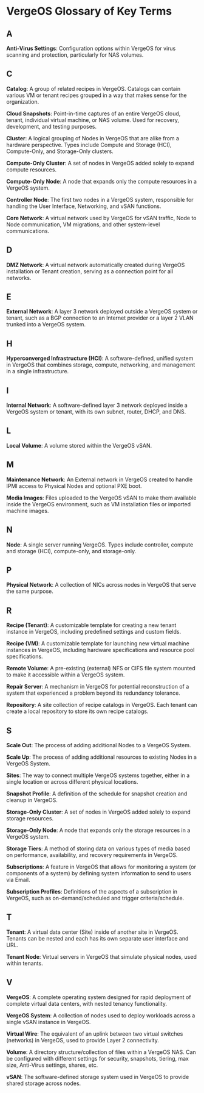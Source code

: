 # VergeOS Glossary of Key Terms

## A

**Anti-Virus Settings**: Configuration options within VergeOS for virus scanning and protection, particularly for NAS volumes.

## C

**Catalog**: A group of related recipes in VergeOS. Catalogs can contain various VM or tenant recipes grouped in a way that makes sense for the organization.

**Cloud Snapshots**: Point-in-time captures of an entire VergeOS cloud, tenant, individual virtual machine, or NAS volume. Used for recovery, development, and testing purposes.

**Cluster**: A logical grouping of Nodes in VergeOS that are alike from a hardware perspective. Types include Compute and Storage (HCI), Compute-Only, and Storage-Only clusters.

**Compute-Only Cluster**: A set of nodes in VergeOS added solely to expand compute resources.

**Compute-Only Node**: A node that expands only the compute resources in a VergeOS system.

**Controller Node**: The first two nodes in a VergeOS system, responsible for handling the User Interface, Networking, and vSAN functions.

**Core Network**: A virtual network used by VergeOS for vSAN traffic, Node to Node communication, VM migrations, and other system-level communications.

## D

**DMZ Network**: A virtual network automatically created during VergeOS installation or Tenant creation, serving as a connection point for all networks.

## E

**External Network**: A layer 3 network deployed outside a VergeOS system or tenant, such as a BGP connection to an Internet provider or a layer 2 VLAN trunked into a VergeOS system.

## H

**Hyperconverged Infrastructure (HCI)**: A software-defined, unified system in VergeOS that combines storage, compute, networking, and management in a single infrastructure.

## I

**Internal Network**: A software-defined layer 3 network deployed inside a VergeOS system or tenant, with its own subnet, router, DHCP, and DNS.

## L

**Local Volume**: A volume stored within the VergeOS vSAN.

## M

**Maintenance Network**: An External network in VergeOS created to handle IPMI access to Physical Nodes and optional PXE boot.

**Media Images**: Files uploaded to the VergeOS vSAN to make them available inside the VergeOS environment, such as VM installation files or imported machine images.

## N

**Node**: A single server running VergeOS. Types include controller, compute and storage (HCI), compute-only, and storage-only.

## P

**Physical Network**: A collection of NICs across nodes in VergeOS that serve the same purpose.

## R

**Recipe (Tenant)**: A customizable template for creating a new tenant instance in VergeOS, including predefined settings and custom fields.

**Recipe (VM)**: A customizable template for launching new virtual machine instances in VergeOS, including hardware specifications and resource pool specifications.

**Remote Volume**: A pre-existing (external) NFS or CIFS file system mounted to make it accessible within a VergeOS system.

**Repair Server**: A mechanism in VergeOS for potential reconstruction of a system that experienced a problem beyond its redundancy tolerance.

**Repository**: A site collection of recipe catalogs in VergeOS. Each tenant can create a local repository to store its own recipe catalogs.

## S

**Scale Out**: The process of adding additional Nodes to a VergeOS System.

**Scale Up**: The process of adding additional resources to existing Nodes in a VergeOS System.

**Sites**: The way to connect multiple VergeOS systems together, either in a single location or across different physical locations.

**Snapshot Profile**: A definition of the schedule for snapshot creation and cleanup in VergeOS.

**Storage-Only Cluster**: A set of nodes in VergeOS added solely to expand storage resources.

**Storage-Only Node**: A node that expands only the storage resources in a VergeOS system.

**Storage Tiers**: A method of storing data on various types of media based on performance, availability, and recovery requirements in VergeOS.

**Subscriptions**: A feature in VergeOS that allows for monitoring a system (or components of a system) by defining system information to send to users via Email.

**Subscription Profiles**: Definitions of the aspects of a subscription in VergeOS, such as on-demand/scheduled and trigger criteria/schedule.

## T

**Tenant**: A virtual data center (Site) inside of another site in VergeOS. Tenants can be nested and each has its own separate user interface and URL.

**Tenant Node**: Virtual servers in VergeOS that simulate physical nodes, used within tenants.

## V

**VergeOS**: A complete operating system designed for rapid deployment of complete virtual data centers, with nested tenancy functionality.

**VergeOS System**: A collection of nodes used to deploy workloads across a single vSAN instance in VergeOS.

**Virtual Wire**: The equivalent of an uplink between two virtual switches (networks) in VergeOS, used to provide Layer 2 connectivity.

**Volume**: A directory structure/collection of files within a VergeOS NAS. Can be configured with different settings for security, snapshots, tiering, max size, Anti-Virus settings, shares, etc.

**vSAN**: The software-defined storage system used in VergeOS to provide shared storage across nodes.